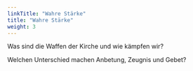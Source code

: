 ```yaml
---
linkTitle: "Wahre Stärke"
title: "Wahre Stärke"
weight: 3
---
```


Was sind die Waffen der Kirche und wie kämpfen wir?

Welchen Unterschied machen Anbetung, Zeugnis und Gebet?